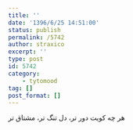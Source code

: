 ```yaml
---
title: ''
date: '1396/6/25 14:51:00'
status: publish
permalink: /5742
author: straxico
excerpt: ''
type: post
id: 5742
category:
    - tytomood
tag: []
post_format: []
---
```

هر چه کویت دور تر، دل تنگ تر، مشتاق تر